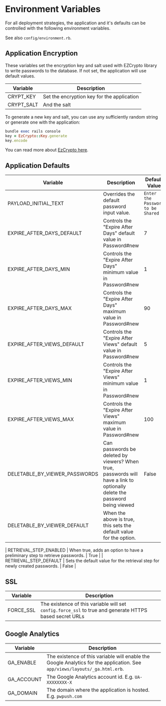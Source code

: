 
# Environment Variables

For all deployment strategies, the application and it's defaults can be controlled with the following environment variables.

See also `config/environment.rb`.

## Application Encryption

These variables set the encryption key and salt used with EZCrypto library to write passwords to the database.  If not set, the application will use default values.

| Variable | Description |
| --------- | ------------------ |
| CRYPT_KEY | Set the encryption key for the application |
| CRYPT_SALT | And the salt |

To generate a new key and salt, you can use any sufficiently random string or generate one with the application:

```ruby
bundle exec rails console
key = EzCrypto::Key.generate
key.encode
```

You can read more about [EzCrypto here](https://github.com/pglombardo/ezcrypto).

## Application Defaults

| Variable | Description | Default Value |
| --------- | ------------------ | --- |
| PAYLOAD_INITIAL_TEXT | Overrides the default password input value. | `Enter the Password to be Shared` |
| EXPIRE_AFTER_DAYS_DEFAULT | Controls the "Expire After Days" default value in Password#new | 7 |
| EXPIRE_AFTER_DAYS_MIN | Controls the "Expire After Days" minimum value in Password#new | 1 |
| EXPIRE_AFTER_DAYS_MAX | Controls the "Expire After Days" maximum value in Password#new | 90 |
| EXPIRE_AFTER_VIEWS_DEFAULT | Controls the "Expire After Views" default value in Password#new | 5 |
| EXPIRE_AFTER_VIEWS_MIN | Controls the "Expire After Views" minimum value in Password#new | 1 |
| EXPIRE_AFTER_VIEWS_MAX | Controls the "Expire After Views" maximum value in Password#new | 100 |
| DELETABLE_BY_VIEWER_PASSWORDS | Can passwords be deleted by viewers? When true, passwords will have a link to optionally delete the password being viewed | False |
| DELETABLE_BY_VIEWER_DEFAULT | When the above is true, this sets the default value for the option. |

| RETRIEVAL_STEP_ENABLED | When true, adds an option to have a preliminary step to retrieve passwords.  | True |
| RETRIEVAL_STEP_DEFAULT | Sets the default value for the retrieval step for newly created passwords. | False |

## SSL

| Variable | Description |
| --------- | ------------------ |
| FORCE_SSL | The existence of this variable will set `config.force_ssl` to true and generate HTTPS based secret URLs

## Google Analytics

| Variable | Description |
| --------- | ------------------ |
| GA_ENABLE | The existence of this variable will enable the Google Analytics for the application.  See `app/views/layouts/_ga.html.erb`.|
| GA_ACCOUNT | The Google Analytics account id.  E.g. `UA-XXXXXXXX-X` |
| GA_DOMAIN | The domain where the application is hosted.  E.g. `pwpush.com` |
